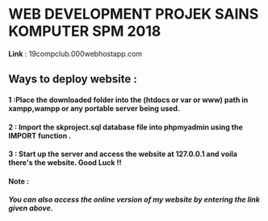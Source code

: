 # WEB DEVELOPMENT PROJEK SAINS KOMPUTER SPM 2018
 <b>Link</b> : 19compclub.000webhostapp.com





<h2>Ways to deploy website : </h2>

<h4>1 :Place the downloaded folder into the (htdocs or var or www) path in xampp,wampp or any portable server being used.</h4>
<h4>2 : Import the skproject.sql database file into phpmyadmin using the IMPORT function . </h4>

<h4>  3 : Start up the server and access the website at 127.0.0.1 and voila there's the website. Good Luck !! </h4>


<h4>Note : </h4>
<h5><b>You can also access the online version of my website by entering the link given above.<b> <h5>
